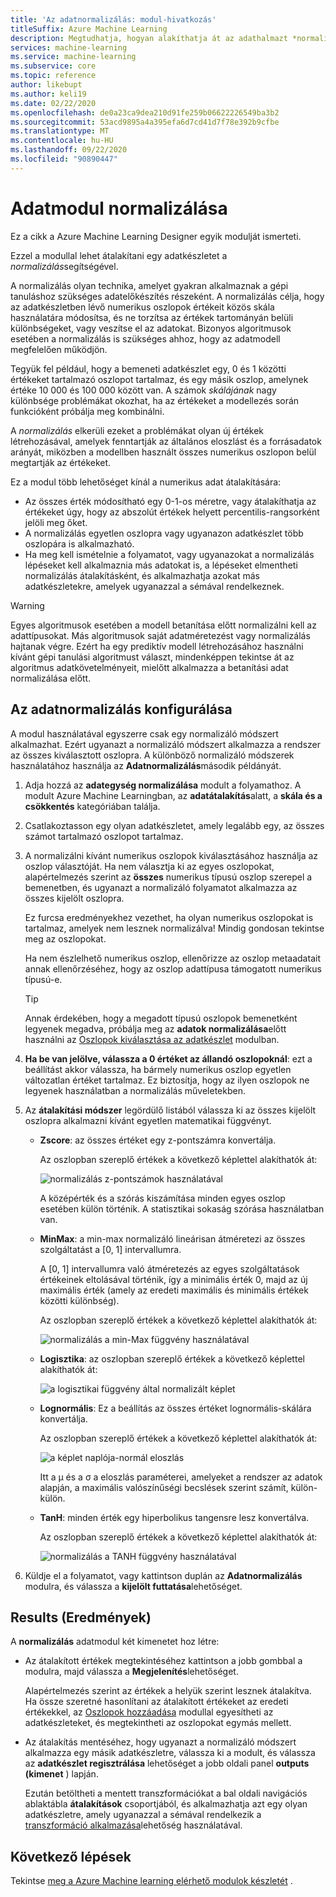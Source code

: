 ```yaml
---
title: 'Az adatnormalizálás: modul-hivatkozás'
titleSuffix: Azure Machine Learning
description: Megtudhatja, hogyan alakíthatja át az adathalmazt *normalizálás*használatával a Azure Machine learning a normalizált adatmodul segítségével.
services: machine-learning
ms.service: machine-learning
ms.subservice: core
ms.topic: reference
author: likebupt
ms.author: keli19
ms.date: 02/22/2020
ms.openlocfilehash: de0a23ca9dea210d91fe259b06622226549ba3b2
ms.sourcegitcommit: 53acd9895a4a395efa6d7cd41d7f78e392b9cfbe
ms.translationtype: MT
ms.contentlocale: hu-HU
ms.lasthandoff: 09/22/2020
ms.locfileid: "90890447"
---
```

# <a name="normalize-data-module"></a>Adatmodul normalizálása

Ez a cikk a Azure Machine Learning Designer egyik modulját ismerteti.

Ezzel a modullal lehet átalakítani egy adatkészletet a *normalizálás*segítségével.

A normalizálás olyan technika, amelyet gyakran alkalmaznak a gépi tanuláshoz szükséges adatelőkészítés részeként. A normalizálás célja, hogy az adatkészletben lévő numerikus oszlopok értékeit közös skála használatára módosítsa, és ne torzítsa az értékek tartományán belüli különbségeket, vagy veszítse el az adatokat. Bizonyos algoritmusok esetében a normalizálás is szükséges ahhoz, hogy az adatmodell megfelelően működjön.

Tegyük fel például, hogy a bemeneti adatkészlet egy, 0 és 1 közötti értékeket tartalmazó oszlopot tartalmaz, és egy másik oszlop, amelynek értéke 10 000 és 100 000 között van. A számok *skálájának* nagy különbsége problémákat okozhat, ha az értékeket a modellezés során funkcióként próbálja meg kombinálni.

A *normalizálás* elkerüli ezeket a problémákat olyan új értékek létrehozásával, amelyek fenntartják az általános eloszlást és a forrásadatok arányát, miközben a modellben használt összes numerikus oszlopon belül megtartják az értékeket.

Ez a modul több lehetőséget kínál a numerikus adat átalakítására:

- Az összes érték módosítható egy 0-1-os méretre, vagy átalakíthatja az értékeket úgy, hogy az abszolút értékek helyett percentilis-rangsorként jelöli meg őket.
- A normalizálás egyetlen oszlopra vagy ugyanazon adatkészlet több oszlopára is alkalmazható.
- Ha meg kell ismételnie a folyamatot, vagy ugyanazokat a normalizálás lépéseket kell alkalmaznia más adatokat is, a lépéseket elmentheti normalizálás átalakításként, és alkalmazhatja azokat más adatkészletekre, amelyek ugyanazzal a sémával rendelkeznek.

> [!WARNING]
> Egyes algoritmusok esetében a modell betanítása előtt normalizálni kell az adattípusokat. Más algoritmusok saját adatméretezést vagy normalizálás hajtanak végre. Ezért ha egy prediktív modell létrehozásához használni kívánt gépi tanulási algoritmust választ, mindenképpen tekintse át az algoritmus adatkövetelményeit, mielőtt alkalmazza a betanítási adat normalizálása előtt.

##  <a name="configure-normalize-data"></a>Az adatnormalizálás konfigurálása

A modul használatával egyszerre csak egy normalizáló módszert alkalmazhat. Ezért ugyanazt a normalizáló módszert alkalmazza a rendszer az összes kiválasztott oszlopra. A különböző normalizáló módszerek használatához használja az **Adatnormalizálás**második példányát.

1. Adja hozzá az **adategység normalizálása** modult a folyamathoz. A modult Azure Machine Learningban, az **adatátalakítás**alatt, a **skála és a csökkentés** kategóriában találja.

2. Csatlakoztasson egy olyan adatkészletet, amely legalább egy, az összes számot tartalmazó oszlopot tartalmaz.

3. A normalizálni kívánt numerikus oszlopok kiválasztásához használja az oszlop választóját. Ha nem választja ki az egyes oszlopokat, alapértelmezés szerint az **összes** numerikus típusú oszlop szerepel a bemenetben, és ugyanazt a normalizáló folyamatot alkalmazza az összes kijelölt oszlopra. 

    Ez furcsa eredményekhez vezethet, ha olyan numerikus oszlopokat is tartalmaz, amelyek nem lesznek normalizálva! Mindig gondosan tekintse meg az oszlopokat.

    Ha nem észlelhető numerikus oszlop, ellenőrizze az oszlop metaadatait annak ellenőrzéséhez, hogy az oszlop adattípusa támogatott numerikus típusú-e.

    > [!TIP]
    > Annak érdekében, hogy a megadott típusú oszlopok bemenetként legyenek megadva, próbálja meg az **adatok normalizálása**előtt használni az [Oszlopok kiválasztása az adatkészlet](./select-columns-in-dataset.md) modulban.

4. **Ha be van jelölve, válassza a 0 értéket az állandó oszlopoknál**: ezt a beállítást akkor válassza, ha bármely numerikus oszlop egyetlen változatlan értéket tartalmaz. Ez biztosítja, hogy az ilyen oszlopok ne legyenek használatban a normalizálás műveletekben.

5. Az **átalakítási módszer** legördülő listából válassza ki az összes kijelölt oszlopra alkalmazni kívánt egyetlen matematikai függvényt. 
  
    - **Zscore**: az összes értéket egy z-pontszámra konvertálja.
    
      Az oszlopban szereplő értékek a következő képlettel alakíthatók át:  
  
      ![normalizálás z&#45;pontszámok használatával](media/module/aml-normalization-z-score.png)
  
      A középérték és a szórás kiszámítása minden egyes oszlop esetében külön történik. A statisztikai sokaság szórása használatban van.
  
    - **MinMax**: a min-max normalizáló lineárisan átméretezi az összes szolgáltatást a [0, 1] intervallumra.
    
      A [0, 1] intervallumra való átméretezés az egyes szolgáltatások értékeinek eltolásával történik, így a minimális érték 0, majd az új maximális érték (amely az eredeti maximális és minimális értékek közötti különbség).
      
      Az oszlopban szereplő értékek a következő képlettel alakíthatók át:  
  
      ![normalizálás a min&#45;Max függvény használatával](media/module/aml-normalization-minmax.png "AML_normalization – MinMax")  
  
    - **Logisztika**: az oszlopban szereplő értékek a következő képlettel alakíthatók át:

      ![a logisztikai függvény által normalizált képlet](media/module/aml-normalization-logistic.png "AML_normalization – logisztika")  
  
    - **Lognormális**: Ez a beállítás az összes értéket lognormális-skálára konvertálja.
  
      Az oszlopban szereplő értékek a következő képlettel alakíthatók át:
  
      ![a képlet naplója&#45;normál eloszlás](media/module/aml-normalization-lognormal.png "AML_normalization – lognormális")
    
      Itt a μ és a σ a eloszlás paraméterei, amelyeket a rendszer az adatok alapján, a maximális valószínűségi becslések szerint számít, külön-külön.  
  
    - **TanH**: minden érték egy hiperbolikus tangensre lesz konvertálva.
    
      Az oszlopban szereplő értékek a következő képlettel alakíthatók át:
    
      ![normalizálás a TANH függvény használatával](media/module/aml-normalization-tanh.png "AML_normalization – TANH")

6. Küldje el a folyamatot, vagy kattintson duplán az **Adatnormalizálás** modulra, és válassza a **kijelölt futtatása**lehetőséget. 

## <a name="results"></a>Results (Eredmények)

A **normalizálás** adatmodul két kimenetet hoz létre:

- Az átalakított értékek megtekintéséhez kattintson a jobb gombbal a modulra, majd válassza a **Megjelenítés**lehetőséget.

    Alapértelmezés szerint az értékek a helyük szerint lesznek átalakítva. Ha össze szeretné hasonlítani az átalakított értékeket az eredeti értékekkel, az [Oszlopok hozzáadása](./add-columns.md) modullal egyesítheti az adatkészleteket, és megtekintheti az oszlopokat egymás mellett.

- Az átalakítás mentéséhez, hogy ugyanazt a normalizáló módszert alkalmazza egy másik adatkészletre, válassza ki a modult, és válassza az **adatkészlet regisztrálása** lehetőséget a jobb oldali panel **outputs (kimenet** ) lapján.

    Ezután betöltheti a mentett transzformációkat a bal oldali navigációs ablaktábla **átalakítások** csoportjából, és alkalmazhatja azt egy olyan adatkészletre, amely ugyanazzal a sémával rendelkezik a [transzformáció alkalmazása](apply-transformation.md)lehetőség használatával.  


## <a name="next-steps"></a>Következő lépések

Tekintse [meg a Azure Machine learning elérhető modulok készletét](module-reference.md) . 